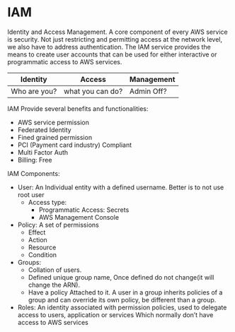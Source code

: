 # IAM

Identity and Access Management. A core component of every AWS service is security. Not just restricting and permitting access at the network level, we also have to address authentication. The IAM service provides the means to create user accounts that can be used for either interactive or programmatic access to AWS services.

| Identity  | Access | Management |
| ------------- | ------------- | ------------- |
| Who are you?  | what you can do?  | Admin Off?  |

IAM Provide several benefits and functionalities:
 - AWS service permission
 - Federated Identity
 - Fined grained permission
 - PCI (Payment card industry) Compliant
 - Multi Factor Auth
 - Billing: Free

IAM Components:

- User: An Individual entity with a defined username. Better is to not use root user
    - Access type: 
        - Programmatic Access: Secrets
        - AWS Management Console
- Policy: A set of permissions 
    - Effect
    - Action
    - Resource
    - Condition
- Groups: 
	- Collation of users.
	- Defined unique group name, Once defined do not change(it will change the ARN).
	- Have a policy Attached to it. A user in a group inherits policies of a group and can override its own policy, be different than a group.
- Roles: An identity associated with permission policies, used to delegate access to users, application or services
  Which normally don’t have access to AWS services 

